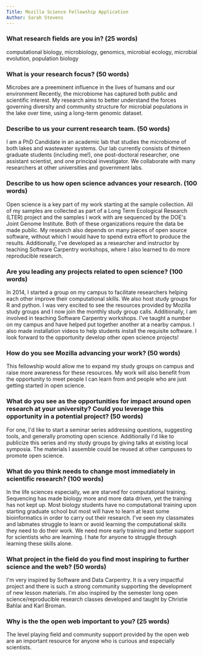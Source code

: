 ```yaml
---
Title: Mozilla Science Fellowship Application
Author: Sarah Stevens
---
```



### What research fields are you in? (25 words)  
computational biology, microbiology, genomics, microbial ecology, microbial evolution, population biology

### What is your research focus? (50 words)  
Microbes are a preeminent influence in the lives of humans and our environment
Recently, the microbiome has captured both public and scientific interest.
My research aims to better understand the forces governing diversity and community structure for microbial populations in the lake over time, using a long-term genomic dataset.

### Describe to us your current research team. (50 words)  
I am a PhD Candidate in an academic lab that studies the microbiome of both lakes and wastewater systems.
Our lab currently consists of thirteen graduate students (including me!), one post-doctoral researcher, one assistant scientist, and one principal investigator.
We collaborate with many researchers at other universities and government labs.


### Describe to us how open science advances your research. (100 words)  
Open science is a key part of my work starting at the sample collection.
All of my samples are collected as part of a Long Term Ecological Research (LTER) project and the samples I work with are sequenced by the DOE's Joint Genome Institute.
Both of these organizations require the data be made public.
My research also depends on many pieces of open source software, without which I would have to spend extra effort to produce the results.
Additionally, I've developed as a researcher and instructor by teaching Software Carpentry workshops, where I also learned to do more reproducible research.

### Are you leading any projects related to open science? (100 words)  
In 2014, I started a group on my campus to facilitate researchers helping each other improve their computational skills.  We also host study groups for R and python.  I was very excited to see the resources provided by Mozilla study groups and I now join the monthly study group calls.
Additionally, I am involved in teaching Software Carpentry workshops.  I've taught a number on my campus and have helped put together another at a nearby campus.  I also made installation videos to help students install the requisite software.
I look forward to the opportunity develop other open science projects!

### How do you see Mozilla advancing your work? (50 words)  
This fellowship would allow me to expand my study groups on campus and raise more awareness for these resources.
My work will also benefit from the opportunity to meet people I can learn from and people who are just getting started in open science.

### What do you see as the opportunities for impact around open research at your university? Could you leverage this opportunity in a potential project? (50 words)
For one, I'd like to start a seminar series addressing questions, suggesting tools, and generally promoting open science.
Additionally I'd like to publicize this series and my study groups by giving talks at existing local symposia.
The materials I assemble could be reused at other campuses to promote open science.

### What do you think needs to change most immediately in scientific research? (100 words)
In the life sciences especially, we are starved for computational training.  Sequencing has made biology more and more data driven, yet the training has not kept up.  Most biology students have no computational training upon starting graduate school but most will have to learn at least some bioinformatics in order to carry out their research.  I've seen my classmates and labmates struggle to learn or avoid learning the computational skills they need to do their work.  We need more early training and better support for scientists who are learning.  I hate for anyone to struggle through learning these skills alone.

### What project in the field do you find most inspiring to further science and the web? (50 words)
I'm very inspired by Software and Data Carpentry.  It is a very impactful project and there is such a strong community supporting the development of new lesson materials.
I'm also inspired by the semester long open science/reproducible research classes developed and taught by Christie Bahlai and Karl Broman.

### Why is the the open web important to you? (25 words)
The level playing field and community support provided by the open web are an important resource for anyone who is curious and especially scientists.
